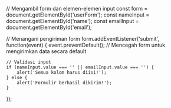 // Mengambil form dan elemen-elemen input
const form = document.getElementById('userForm');
const nameInput = document.getElementById('name');
const emailInput = document.getElementById('email');

// Menangani pengiriman form
form.addEventListener('submit', function(event) {
    event.preventDefault(); // Mencegah form untuk mengirimkan data secara default

    // Validasi input
    if (nameInput.value === '' || emailInput.value === '') {
        alert('Semua kolom harus diisi!');
    } else {
        alert('Formulir berhasil dikirim!');
    }
});
